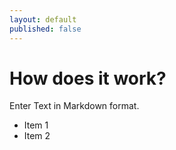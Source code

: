 ```yaml
---
layout: default
published: false
---
```


# How does it work?

Enter Text in Markdown format.

* Item 1
* Item 2
